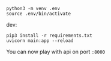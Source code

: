 ```
python3 -m venv .env
source .env/bin/activate
```

dev:

```
pip3 install -r requirements.txt
uvicorn main:app --reload
```

You can now play with api on port `:8000`